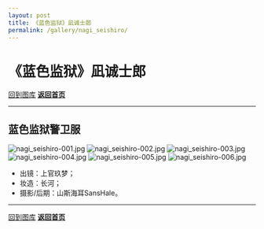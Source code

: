 ```yaml
---
layout: post
title: 《蓝色监狱》凪诚士郎
permalink: /gallery/nagi_seishiro/
---
```


<haed>
    <link rel="stylesheet" href="../../css/gallery.css">
</haed>

# 《蓝色监狱》凪诚士郎

[回到图库](../)
[**返回首页**](https://www.jumern.com/)

---

## 蓝色监狱警卫服

<div class="horizontal">
    <img src="https://image.hokubu.cn/i/2024/11/18/673ae98ed0a7c.jpg" alt="nagi_seishiro-001.jpg" title="nagi_seishiro-001.jpg" />
    <img src="https://image.hokubu.cn/i/2024/11/18/673ae990bc355.jpg" alt="nagi_seishiro-002.jpg" title="nagi_seishiro-002.jpg" />
    <img src="https://image.hokubu.cn/i/2024/11/18/673ae99254080.jpg" alt="nagi_seishiro-003.jpg" title="nagi_seishiro-003.jpg" />
    <img src="https://image.hokubu.cn/i/2024/11/18/673ae993e598c.jpg" alt="nagi_seishiro-004.jpg" title="nagi_seishiro-004.jpg" />
    <img src="https://image.hokubu.cn/i/2024/11/18/673ae9955e73d.jpg" alt="nagi_seishiro-005.jpg" title="nagi_seishiro-005.jpg" />
    <img src="https://image.hokubu.cn/i/2024/11/18/673ae996ede0d.jpg" alt="nagi_seishiro-006.jpg" title="nagi_seishiro-006.jpg" />
</div>

- 出镜：上官玖梦；
- 妆造：长河；
- 摄影/后期：山斯海耳SansHale。

---

[回到图库](../)
[**返回首页**](https://www.jumern.com/)